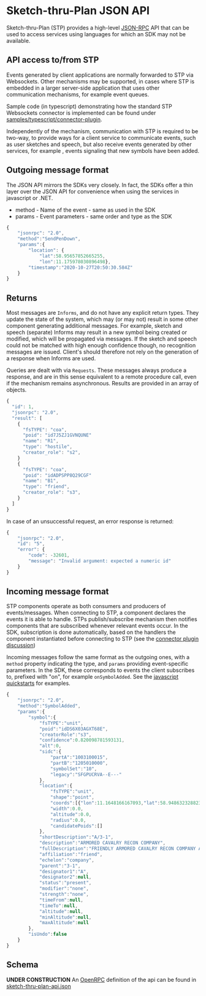 # Sketch-thru-Plan JSON API

Sketch-thru-Plan (STP) provides a high-level [JSON-RPC](https://www.jsonrpc.org/specification) API that can be used to access services using languages for which an SDK may not be available.

## API access to/from STP

Events generated by client applications are normally forwarded to STP via Websockets. Other  mechanisms may be supported, in cases where STP is embedded in a larger server-side application that uses other communication mechanisms, for example event queues.

Sample code (in typescript) demonstrating how the standard STP Websockets connector is implemented can be found under [samples/typescript/connector-plugin](../typescript/connector-plugin).

Independently of the mechanism, communication with STP is required to be two-way, to provide ways for a client service to communicate events, such as user sketches and speech, but also receive events generated by other services, for example , events signaling that new symbols have been added.

## Outgoing message format

The JSON API mirrors the SDKs very closely. In fact, the SDKs offer a thin layer over the JSON API for convenience when using the services in javascript or .NET.

* method - Name of the event - same as used in the SDK
* params - Event parameters - same order and type as the SDK

```javascript
{
    "jsonrpc": "2.0",
    "method":"SendPenDown",
    "params":{
        "location": {
            "lat":58.95657852665255,
            "lon":11.175978030896498},
        "timestamp":"2020-10-27T20:50:30.584Z"
    }
}
```

## Returns

Most messages are `Informs`, and do not have any explicit return types. They update the state of the system, which may (or may not) result in some other component generating additional messages. For example, sketch and speech (separate) Informs may result in a new symbol being created or modified, which will be propagated via messages. If the sketch and speech could not be matched with high enough confidence though, no recognition messages are issued. Client's should therefore not rely on the generation of a response when Informs are used.

Queries are dealt with via `Requests`. These messages always produce a response, and are in this sense equivalent to a remote procedure call, even if the mechanism remains asynchronous. Results are provided in an array of objects. 

```javascript
{
  "id": 1,
  "jsonrpc": "2.0",
  "result": [
    {
      "fsTYPE": "coa",
      "poid": "id7J5ZJ1GVNQUNE"
      "name": "R1",
      "type": "hostile",
      "creator_role": "s2",
    }
    {
      "fsTYPE": "coa",
      "poid": "idADPSPP8Q29CGF"
      "name": "B1",
      "type": "friend",
      "creator_role": "s3",
    }
  ]
}
```

In case of an unsuccessful request, an error response is returned:

```javascript
{
    "jsonrpc": "2.0", 
    "id": "5",
    "error": {
        "code": -32601, 
        "message": "Invalid argument: expected a numeric id"
    }
}
```

## Incoming message format

STP components operate as both consumers and producers of events/messages. When connecting to STP, a component declares the events it is able to handle. STPs publish/subscribe mechanism then notifies components that are subscribed whenever relevant events occur. In the SDK, subscription is done automatically, based on the handlers the component instantiated before connecting to STP (see the [connector plugin discussion](../typescript/connector-plugin))

Incoming messages follow the same format as the outgoing ones, with a `method` property indicating the type, and `params` providing event-specific parameters. In the SDK, these corresponds to events the client subscribes to, prefixed with "on", for example `onSymbolAdded`. See the [javascript quickstarts](../../quickstart) for examples.

```javascript
{
    "jsonrpc": "2.0",
    "method":"SymbolAdded",
    "params":{
        "symbol":{
            "fsTYPE":"unit",
            "poid":"idDS6X03AGXT68E",
            "creatorRole":"s3",
            "confidence":0.820098781593131,
            "alt":0,
            "sidc":{
                "partA":"1003100015",
                "partB":"1205010000",
                "symbolSet":"10",
                "legacy":"SFGPUCRVA--E---"
            },
            "location":{
                "fsTYPE":"unit",
                "shape":"point",
                "coords":[{"lon":11.1648166167093,"lat":58.9486323288235}],
                "width":0.0,
                "altitude":0.0,
                "radius":0.0,
                "candidatePoids":[]
            },
            "shortDescription":"A/3-1",
            "description":"ARMORED CAVALRY RECON COMPANY",
            "fullDescription":"FRIENDLY ARMORED CAVALRY RECON COMPANY A/3-1",
            "affiliation":"friend",
            "echelon":"company",
            "parent":"3-1",
            "designator1":"A",
            "designator2":null,
            "status":"present",
            "modifier":"none",
            "strength":"none",
            "timeFrom":null,
            "timeTo":null,
            "altitude":null,
            "minAltitude":null,
            "maxAltitude":null
        },
        "isUndo":false
    }
}
```

## Schema

**UNDER CONSTRUCTION** An [OpenRPC](https://github.com/open-rpc) definition of the api can be found in [sketch-thru-plan-api.json](sketch-thru-plan-api.json)
